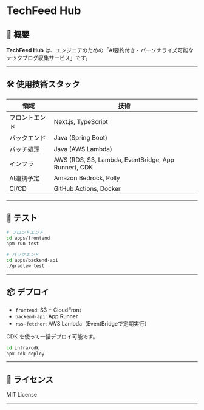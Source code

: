 # TechFeed Hub

## 📘 概要

**TechFeed Hub** は、エンジニアのための「AI要約付き・パーソナライズ可能なテックブログ収集サービス」です。  

---

## 🛠 使用技術スタック

| 領域      | 技術                                                  |
| ------- | --------------------------------------------------- |
| フロントエンド | Next.js, TypeScript                                 |
| バックエンド  | Java (Spring Boot)                                  |
| バッチ処理   | Java (AWS Lambda)                                   |
| インフラ    | AWS (RDS, S3, Lambda, EventBridge, App Runner), CDK |
| AI連携予定  | Amazon Bedrock, Polly                               |
| CI/CD   | GitHub Actions, Docker                              |

---

## 🧪 テスト

```bash
# フロントエンド
cd apps/frontend
npm run test

# バックエンド
cd apps/backend-api
./gradlew test
```

---

## 📦 デプロイ

* `frontend`: S3 + CloudFront
* `backend-api`: App Runner
* `rss-fetcher`: AWS Lambda（EventBridgeで定期実行）

CDK を使って一括デプロイ可能です。

```bash
cd infra/cdk
npx cdk deploy
```

---

## 📄 ライセンス

MIT License

---
